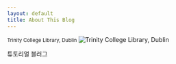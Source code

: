 ```yaml
---
layout: default
title: About This Blog
---
```


<div class="post">
<small>Trinity College Library, Dublin</small>
<img src="{{ '/assets/img/main.jpg' | prepend: site.baseurl }}" alt="Trinity College Library, Dublin">
   
<p class="intro">튜토리얼 블러그</p>
</div>
